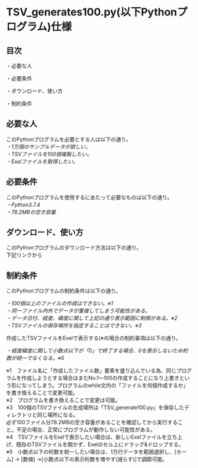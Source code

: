 #  TSV_generates100.py(以下Pythonプログラム)仕様
##  目次
・必要な人

・必要条件

・ダウンロード、使い方

・制約条件

## 必要な人
このPythonプログラムを必要とする人は以下の通り。  
  _・1万個のサンプルデータが欲しい。  
  ・TSVファイルを100個複製したい。  
  ・Exelファイルを取得したい。_  

##  必要条件
このPythonプログラムを使用するにあたって必要なものは以下の通り。  
  _・Python3.7.4  
  ・78.2MBの空き容量_  

##  ダウンロード、使い方
このPythonプログラムのダウンロード方法は以下の通り。  
下記リンクから

##  制約条件
このPythonプログラムの制約条件は以下の通り。  

_・100個以上のファイルの作成はできない。※1  
・同一ファイル内外でデータが重複してしまう可能性がある。  
・データ日付、経度、緯度に関して上記の通り表示範囲に制限がある。※2   
・TSVファイルの保存場所を指定することはできない。※3_  

作成したTSVファイルをExelで表示する(※4)場合の制約事項は以下の通り。  

_・経度緯度に関して小数点以下が「0」で終了する場合、0を表示しないため桁数が統一でなくなる。※5_  

※1　ファイル名に「作成したファイル数」要素を盛り込んでいる為、同じプログラムを作成しようとする場合はまたNo.1～100の作成することになり上書きという形になってしまう。プログラムのwhile文内の「ファイルを何個作成するか」を書き換えることで変更可能。  
※2　プログラムを書き換えることで変更は可能。  
※3　100個のTSVファイルの生成場所は「TSV_generate100.py」を保存したディレクトリと同じ場所になる。  
必ず100ファイル分78.2MBの空き容量があることを確認してから実行すること。不足の場合、正常にプログラムが動作しない可能性がある。  
※4　TSVファイルをExelで表示したい場合は、新しいExelファイルを立ち上げ、既存のTSVファイルを開かず、Exelのセル上にドラッグ&ドロップする。  
※5　小数点以下の桁数を統一したい場合は、1万行データを範囲選択し、[ホーム] → [数値] →[小数点以下の表示桁数を増やす(減らす)]で調節可能。  
